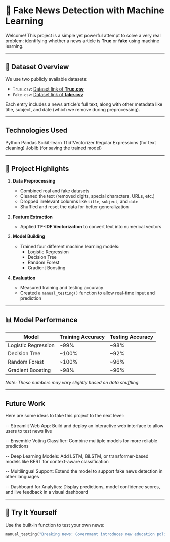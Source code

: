 # 📰 Fake News Detection with Machine Learning

Welcome! This project is a simple yet powerful attempt to solve a very real problem: identifying whether a news article is **True** or **fake** using machine learning.

---

## 📁 Dataset Overview

We use two publicly available datasets:

- `True.csv`: [Dataset link of **True.csv**](https://docs.google.com/spreadsheets/d/1oaCanPcX9ZIHmiOZonWmCORqbwR3RKC5goa8BRjMGak/edit?usp=drive_link)
- `Fake.csv`: [Dataset link of **fake.csv**](https://docs.google.com/spreadsheets/d/19zkYZaciqHrabm_vTj9hGfUjlFwIvlJC8XXF5qga7cE/edit?usp=drive_link)

Each entry includes a news article's full text, along with other metadata like title, subject, and date (which we remove during preprocessing).

---

## Technologies Used
Python
Pandas
Scikit-learn
TfidfVectorizer
Regular Expressions (for text cleaning)
Joblib (for saving the trained model)

---
## 🚀 Project Highlights

1. **Data Preprocessing**
   - Combined real and fake datasets
   - Cleaned the text (removed digits, special characters, URLs, etc.)
   - Dropped irrelevant columns like `title`, `subject`, and `date`
   - Shuffled and reset the data for better generalization

2. **Feature Extraction**
   - Applied **TF-IDF Vectorization** to convert text into numerical vectors

3. **Model Building**
   - Trained four different machine learning models:
     - Logistic Regression
     - Decision Tree
     - Random Forest
     - Gradient Boosting

4. **Evaluation**
   - Measured training and testing accuracy
   - Created a `manual_testing()` function to allow real-time input and prediction

---

## 📊 Model Performance

| Model                | Training Accuracy | Testing Accuracy |
|---------------------|-------------------|------------------|
| Logistic Regression | ~99%              | ~98%             |
| Decision Tree       | ~100%             | ~92%             |
| Random Forest       | ~100%             | ~96%             |
| Gradient Boosting   | ~98%              | ~96%             |

*Note: These numbers may vary slightly based on data shuffling.*

---
##  Future Work
Here are some ideas to take this project to the next level:

-- Streamlit Web App: Build and deploy an interactive web interface to allow users to test news live

-- Ensemble Voting Classifier: Combine multiple models for more reliable predictions

-- Deep Learning Models: Add LSTM, BiLSTM, or transformer-based models like BERT for context-aware classification

-- Multilingual Support: Extend the model to support fake news detection in other languages

-- Dashboard for Analytics: Display predictions, model confidence scores, and live feedback in a visual dashboard

---
## 💬 Try It Yourself

Use the built-in function to test your own news:

```python
manual_testing("Breaking news: Government introduces new education policy.")

